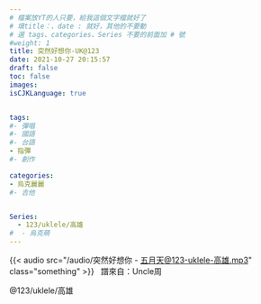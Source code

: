 ```yaml
---
# 檔案放YT的人只要，給我這個文字檔就好了
# 填title：、date : 就好，其他的不要動
# 選 tags、categories、Series 不要的前面加 # 號
#weight: 1
title: 突然好想你-UK@123
date: 2021-10-27 20:15:57
draft: false
toc: false
images:
isCJKLanguage: true


tags:
#- 彈唱
#- 國語
#- 台語
- 指彈
#- 創作

categories:
- 烏克麗麗
#- 吉他


Series:
  - 123/uklele/高雄
#  - 烏克萌
---
```


<!-- 以下為文章內容，可以自己加文字感言
YouTube 只要後面那串字就可以
-->



{{< audio src="/audio/突然好想你 - 五月天@123-uklele-高雄.mp3" class="something" >}}
&nbsp;
譜來自：Uncle周

 @123/uklele/高雄
